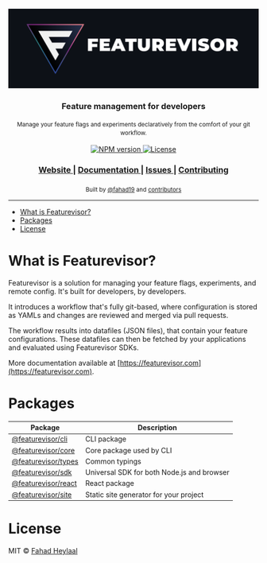 [![Featurevisor](./assets/banner-bordered.png)](https://featurevisor.com)

<div align="center">
  <h3><strong>Feature management for developers</strong></h3>
</div>

<div align="center">
  <small>Manage your feature flags and experiments declaratively from the comfort of your git workflow.</small>
</div>

<br />

<div align="center">
  <!-- NPM version -->
  <a href="https://npmjs.org/package/@featurevisor/sdk">
    <img src="https://img.shields.io/npm/v/@featurevisor/sdk.svg?style=flat-square"
      alt="NPM version" />
  </a>
  <!-- License -->
  <a href="./LICENSE">
    <img src="https://img.shields.io/npm/l/@featurevisor/sdk.svg?style=flat-square"
      alt="License" />
  </a>
</div>

<div align="center">
  <h3>
    <a href="https://featurevisor.com">
      Website
    </a>
    <span> | </span>
    <a href="https://featurevisor.com/docs">
      Documentation
    </a>
    <span> | </span>
    <a href="https://github.com/fahad19/featurevisor/issues">
      Issues
    </a>
    <span> | </span>
    <a href="https://featurevisor.com/docs/contributing">
      Contributing
    </a>
  </h3>
</div>

<div align="center">
  <sub>Built by
  <a href="https://twitter.com/fahad19">@fahad19</a> and
  <a href="https://github.com/fahad19/featurevisor/graphs/contributors">
    contributors
  </a>
</div>

---

- [What is Featurevisor?](#what-is-featurevisor)
- [Packages](#packages)
- [License](#license)

# What is Featurevisor?

Featurevisor is a solution for managing your feature flags, experiments, and remote config. It's built for developers, by developers.

It introduces a workflow that's fully git-based, where configuration is stored as YAMLs and changes are reviewed and merged via pull requests.

The workflow results into datafiles (JSON files), that contain your feature configurations. These datafiles can then be fetched by your applications and evaluated using Featurevisor SDKs.

More documentation available at [https://featurevisor.com](https://featurevisor.com).

# Packages

| Package                                 | Description                                |
|-----------------------------------------|--------------------------------------------|
| [@featurevisor/cli](./packages/cli)     | CLI package                                |
| [@featurevisor/core](./packages/core)   | Core package used by CLI                   |
| [@featurevisor/types](./packages/types) | Common typings                             |
| [@featurevisor/sdk](./packages/sdk)     | Universal SDK for both Node.js and browser |
| [@featurevisor/react](./packages/react) | React package                              |
| [@featurevisor/site](./packages/site)   | Static site generator for your project     |

# License

MIT © [Fahad Heylaal](https://fahad19.com)
